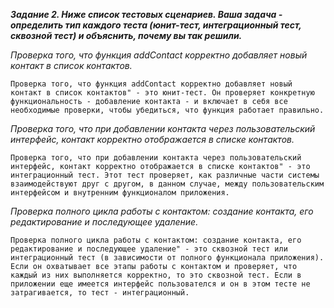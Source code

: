 ***Задание 2. Ниже список тестовых сценариев. Ваша задача - определить тип каждого теста
(юнит-тест, интеграционный тест, сквозной тест) и объяснить, почему вы так решили.***

*Проверка того, что функция addContact корректно добавляет новый контакт в список контактов.*

```Проверка того, что функция addContact корректно добавляет новый контакт в список контактов" - это юнит-тест. Он проверяет конкретную функциональность - добавление контакта - и включает в себя все необходимые проверки, чтобы убедиться, что функция работает правильно. ```

*Проверка того, что при добавлении контакта через пользовательский интерфейс, контакт корректно отображается в списке контактов.*

```Проверка того, что при добавлении контакта через пользовательский интерфейс, контакт корректно отображается в списке контактов" - это интеграционный тест. Этот тест проверяет, как различные части системы взаимодействуют друг с другом, в данном случае, между пользовательским интерфейсом и внутренним функционалом приложения.```

*Проверка полного цикла работы с контактом: создание контакта, его редактирование и последующее удаление.*

```Проверка полного цикла работы с контактом: создание контакта, его редактирование и последующее удаление" - это сквозной тест или интеграционный тест (в зависимости от полного функционала приложения). Если он охватывает все этапы работы с контактом и проверяет, что каждый из них выполняется корректно, то это сквозной тест. Если в приложении еще имеется интерфейс пользователся и он в этом тесте не затрагивается, то тест - интеграционный.```

